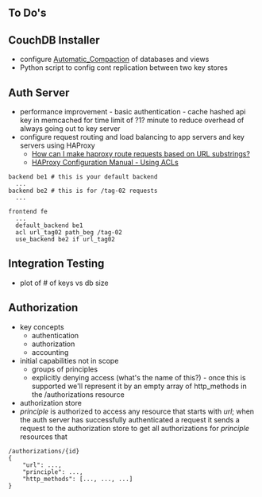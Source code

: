 To Do's
-------

CouchDB Installer
-----------------
* configure
[Automatic_Compaction](https://wiki.apache.org/couchdb/Compaction#Automatic_Compaction)
of databases and views
* Python script to config cont replication between two key stores

Auth Server
-----------
* performance improvement - basic authentication - cache hashed api
key in memcached for time limit of ?1? minute to reduce overhead
of always going out to key server
* configure request routing and load balancing to app servers
and key servers using HAProxy
  * [How can I make haproxy route requests based on URL substrings?](http://serverfault.com/questions/306968/how-can-i-make-haproxy-route-requests-based-on-url-substrings)
  * [HAProxy Configuration Manual - Using ACLs](http://haproxy.1wt.eu/download/1.3/doc/configuration.txt)
~~~~~
backend be1 # this is your default backend
  ...
backend be2 # this is for /tag-02 requests
  ...

frontend fe
  ...
  default_backend be1
  acl url_tag02 path_beg /tag-02
  use_backend be2 if url_tag02
~~~~~

Integration Testing
-------------------
* plot of # of keys vs db size

Authorization
-------------
* key concepts
  * authentication
  * authorization
  * accounting
* initial capabilities not in scope
  * groups of principles
  * explicitly denying access (what's the name of this?) - once this is
supported we'll represent it by an empty array of http_methods
in the /authorizations resource 
* authorization store
* *principle* is authorized to access any resource that starts with *url*; when
the auth server has successfully authenticated a request it sends a request to
the authorization store to get all authorizations for *principle*  resources that 
~~~~~
/authorizations/{id}
{
	"url": ...,
	"principle": ...,
	"http_methods": [..., ..., ...]
}
~~~~~

